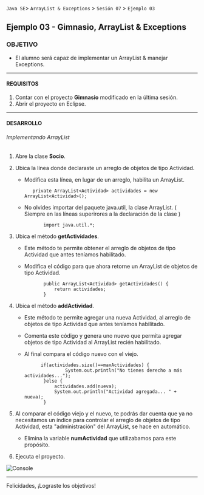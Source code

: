 
`Java SE`> `ArrayList & Exceptions` > `Sesión 07` > `Ejemplo 03`

## Ejemplo 03 - Gimnasio, ArrayList & Exceptions

### OBJETIVO

- El alumno será capaz de implementar un ArrayList & manejar Exceptions.

<hr>

#### REQUISITOS

1. Contar con el proyecto <b>Gimnasio</b> modificado en la última sesión.
2. Abrir el proyecto en Eclipse.

<hr>

#### DESARROLLO

###### Implementando ArrayList

1. Abre la clase <b>Socio</b>.
2. Ubica la línea donde declaraste un arreglo de objetos de tipo Actividad.

   - Modifica esta línea, en lugar de un arreglo, habilita un ArrayList.
   
           	private ArrayList<Actividad> actividades = new ArrayList<Actividad>();

   - No olvides importar del paquete java.util, la clase ArrayList. ( Siempre en las líneas superirores a la declaración de la clase )
   
                import java.util.*;        
        
3. Ubica el método <b>getActividades</b>.

   - Este método te permite obtener el arreglo de objetos de tipo Actividad que antes teníamos habilitado.
   - Modifica el código para que ahora retorne un ArrayList de objetos de tipo Actividad.
   
                public ArrayList<Actividad> getActividades() {
		        	return actividades;
	        	}
                
4. Ubica el método <b>addActividad</b>.

   - Este método te permite agregar una nueva Actividad, al arreglo de objetos de tipo Actividad que antes teníamos habilitado.
   - Comenta este código y genera uno nuevo que permita agregar objetos de tipo Actividad al ArrayList recién habilitado.
   - Al final compara el código nuevo con el viejo.
   
               if(actividades.size()==maxActividades) {
		       	        System.out.println("No tienes derecho a más actividades...");
		        }else {
			        actividades.add(nueva);
			        System.out.println("Actividad agregada... " + nueva);
		        }
                        
5. Al comparar el código viejo y el nuevo, te podrás dar cuenta que ya no necesitamos un índice para controlar el arreglo de objetos de tipo Actividad, esta "administración" del ArrayList, se hace en automático.

   - Elimina la variable <b>numActividad</b> que utilizabamos para este propósito.
 
 6. Ejecuta el proyecto.
  
![Console](https://user-images.githubusercontent.com/56565204/67833093-470d9400-faa9-11e9-82cf-978789b99f3f.png)

<hr>

Felicidades, ¡Lograste los objetivos!
